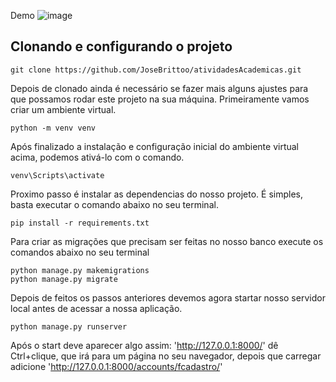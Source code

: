Demo
![image](https://github.com/JoseBrittoo/atividadesAcademicas/assets/95869529/fe479312-7a24-41b3-a3ed-1c2df521621b)

## Clonando e configurando o projeto
```
git clone https://github.com/JoseBrittoo/atividadesAcademicas.git
```

Depois de clonado ainda é necessário se fazer mais alguns ajustes para que possamos rodar este projeto na sua máquina. Primeiramente vamos criar um ambiente virtual.
```
python -m venv venv 
```
Após finalizado a instalação e configuração inicial do ambiente virtual acima, podemos ativá-lo com o comando.
```
venv\Scripts\activate
```
Proximo passo é instalar as dependencias do nosso projeto. É simples, basta executar o comando abaixo no seu terminal.
```
pip install -r requirements.txt
```
Para criar as migrações que precisam ser feitas no nosso banco execute os comandos abaixo no seu terminal
```
python manage.py makemigrations
python manage.py migrate
```
Depois de feitos os passos anteriores devemos agora startar nosso servidor local antes de acessar a nossa aplicação.
```
python manage.py runserver
```
Após o start deve aparecer algo assim: 'http://127.0.0.1:8000/' dê Ctrl+clique, que irá para um página no seu navegador, depois que carregar adicione 'http://127.0.0.1:8000/accounts/fcadastro/'
